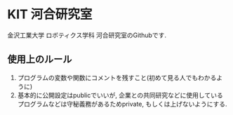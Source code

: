 # KIT 河合研究室
金沢工業大学 ロボティクス学科 河合研究室のGithubです.

## 使用上のルール  
1. プログラムの変数や関数にコメントを残すこと(初めて見る人でもわかるように)
2. 基本的に公開設定はpublicでいいが, 企業との共同研究などに使用しているプログラムなどは守秘義務があるためprivate, もしくは上げないようにする.
